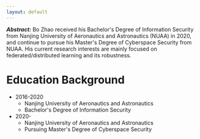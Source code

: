 ```yaml
---
layout: default
---
```


***Abstract:*** Bo Zhao received his Bachelor's Degree of Information Security from Nanjing University of Aeronautics and Astronautics (NUAA) in 2020, and continue to pursue his Master's Degree of Cyberspace Security from NUAA. His current research interests are mainly focused on federated/distributed learning and its robustness.

# Education Background

- 2016-2020
  - Nanjing University of Aeronautics and Astronautics
  - Bachelor's Degree of Information Security
- 2020-
  - Nanjing University of Aeronautics and Astronautics
  - Pursuing Master's Degree of Cyberspace Security

